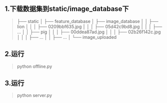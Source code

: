 ## 1.下载数据集到static/image_database下

>├── static
│   ├── feature_database
│   ├── image_database
│   │   ├── lion
│   │   │   ├── 0209bbf635.jpg
│   │   │   ├── 05d42c9bd8.jpg
│   │   │   ├── ...
│   │   ├── pig
│   │   │   ├── 00ddea87ad.jpg
│   │   │   ├── 02b26f142c.jpg
│   │   │   ├── ...
│   │   ├── ...
│   └── image_uploaded

## 2.运行

>python offline.py   

## 3.运行

>python server.py
